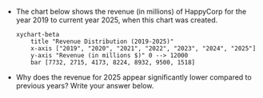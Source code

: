 - The chart below shows the revenue (in millions) of HappyCorp for the year 2019 to current year 2025, when this chart was created.

    ```mermaid
    xychart-beta
        title "Revenue Distribution (2019-2025)"
        x-axis ["2019", "2020", "2021", "2022", "2023", "2024", "2025"]
        y-axis "Revenue (in millions $)" 0 --> 12000
        bar [7732, 2715, 4173, 8224, 8932, 9500, 1518]
    ```

- Why does the revenue for 2025 appear significantly lower compared to previous years? Write your answer below.